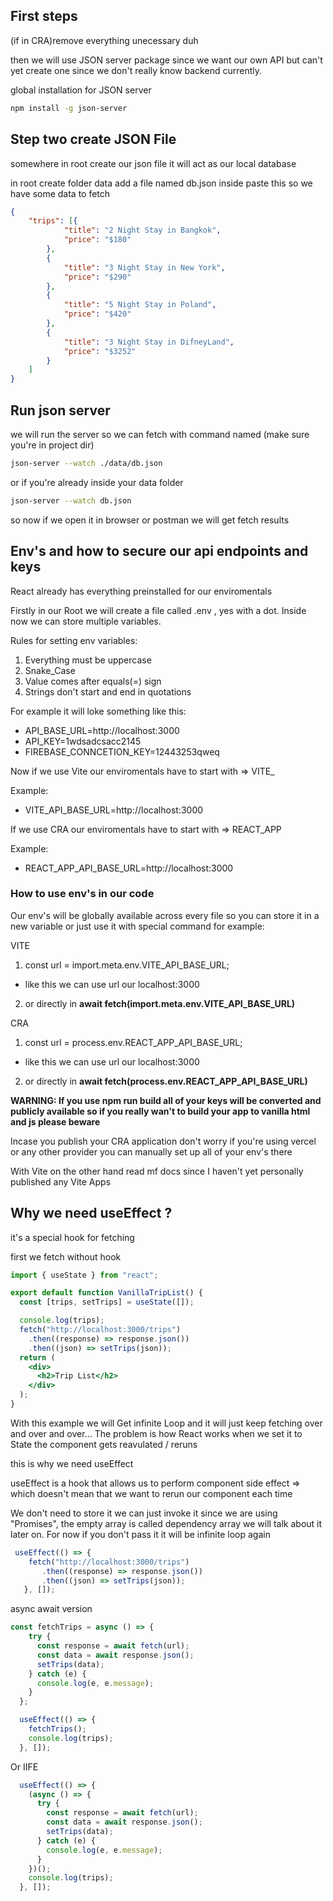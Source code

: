 ## First steps

(if in CRA)remove everything unecessary duh

then we will use JSON server package since we want our own API but can't yet create one since we don't really know backend currently.

global installation for JSON server

```bash
npm install -g json-server
```

## Step two create JSON File
somewhere in root create our json file it will act as our local database

in root create folder data
add a file named db.json
inside paste this so we have some data to fetch

```json
{
    "trips": [{
            "title": "2 Night Stay in Bangkok",
            "price": "$180"
        },
        {
            "title": "3 Night Stay in New York",
            "price": "$290"
        },
        {
            "title": "5 Night Stay in Poland",
            "price": "$420"
        },
        {
            "title": "3 Night Stay in DifneyLand",
            "price": "$3252"
        }
    ]
}
```

## Run json server
we will run the server so we can fetch with command named
(make sure you're in project dir)

```bash
json-server --watch ./data/db.json
```
or if you're already inside your data folder
```bash
json-server --watch db.json
```

so now if we open it in browser or postman we will get fetch results


## Env's and how to secure our api endpoints and keys
React already has everything preinstalled for our enviromentals

Firstly in our Root we will create a file called .env , yes with a dot.
Inside now we can store multiple variables.

Rules for setting env variables:
1. Everything must be uppercase
2. Snake_Case
3. Value comes after equals(=) sign
4. Strings don't start and end in quotations

For example it will loke something like this:
* API_BASE_URL=http://localhost:3000
* API_KEY=1wdsadcsacc2145
* FIREBASE_CONNCETION_KEY=12443253qweq


Now if we use Vite our enviromentals have to start with => VITE_

Example:
* VITE_API_BASE_URL=http://localhost:3000

If we use CRA our enviromentals have to start with => REACT_APP 

Example:
* REACT_APP_API_BASE_URL=http://localhost:3000

### How to use env's in our code
Our env's will be globally available across every file so you can store it in a new variable or just use it with special command for example:

VITE
1. const url = import.meta.env.VITE_API_BASE_URL;

* like this we can use url our localhost:3000

2. or directly in **await fetch(import.meta.env.VITE_API_BASE_URL)**

CRA
1. const url = process.env.REACT_APP_API_BASE_URL;

* like this we can use url our localhost:3000

2. or directly in **await fetch(process.env.REACT_APP_API_BASE_URL)**

**WARNING: If you use npm run build all of your keys will be converted and publicly available so if you really wan't to build your app to vanilla html and js please beware**

Incase you publish your CRA application don't worry if you're using vercel or any other provider you can manually set up all of your env's there

With Vite on the other hand read mf docs since I haven't yet personally published any Vite Apps

## Why we need useEffect ?

it's a special hook for fetching

first we fetch without hook

```jsx
import { useState } from "react";

export default function VanillaTripList() {
  const [trips, setTrips] = useState([]);

  console.log(trips);
  fetch("http://localhost:3000/trips")
    .then((response) => response.json())
    .then((json) => setTrips(json));
  return (
    <div>
      <h2>Trip List</h2>
    </div>
  );
}
```
With this example we will Get infinite Loop and it will just keep fetching over and over and over...
The problem is how React works when we set it to State the component gets reavulated / reruns

this is why we need useEffect

useEffect is a hook that allows us to perform component side effect => which doesn't mean that we want to rerun our component each time

We don't need to store it we can just invoke it since we are using "Promises", the empty array is called dependency array we will talk about it later on. For now if you don't pass it it will be infinite loop again

```jsx
 useEffect(() => {
    fetch("http://localhost:3000/trips")
       .then((response) => response.json())
       .then((json) => setTrips(json));
   }, []);
```

async await version

```jsx
const fetchTrips = async () => {
    try {
      const response = await fetch(url);
      const data = await response.json();
      setTrips(data);
    } catch (e) {
      console.log(e, e.message);
    }
  };

  useEffect(() => {
    fetchTrips();
    console.log(trips);
  }, []);
```

Or IIFE

```jsx
  useEffect(() => {
    (async () => {
      try {
        const response = await fetch(url);
        const data = await response.json();
        setTrips(data);
      } catch (e) {
        console.log(e, e.message);
      }
    })();
    console.log(trips);
  }, []);
```